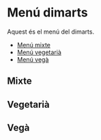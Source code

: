 # Menú dimarts

Aquest és el menú del dimarts.
- [Menú mixte](#mixte)
- [Menú vegetarià](#vegetaria)
- [Menú vegà](#vega)

## Mixte

## Vegetarià

## Vegà
